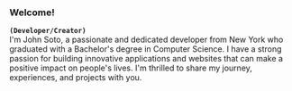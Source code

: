 ### Welcome!
**`(Developer/Creator)`**
<br />
I'm John Soto, a passionate and dedicated developer from New York who graduated with a Bachelor's degree in Computer Science. I have a strong passion for building innovative applications and websites that can make a positive impact on people's lives. I'm thrilled to share my journey, experiences, and projects with you.

<br />
<a href="https://www.johnsoto.dev/">
  <img 
    src="https://custom-icon-badges.demolab.com/badge/Portfolio%20/%20Website-orange?style=for-the-badge&logo=accessibility&logoColor=white" 
    alt="" 
  />
</a>

<!--
**Soto-J/Soto-J** is a ✨ _special_ ✨ repository because its `README.md` (this file) appears on your GitHub profile.

Here are some ideas to get you started:

- 🔭 I’m currently working on ...
- 🌱 I’m currently learning ...
- 👯 I’m looking to collaborate on ...
- 🤔 I’m looking for help with ...
- 💬 Ask me about ...
- 📫 How to reach me: ...
- 😄 Pronouns: ...
- ⚡ Fun fact: ...
-->

